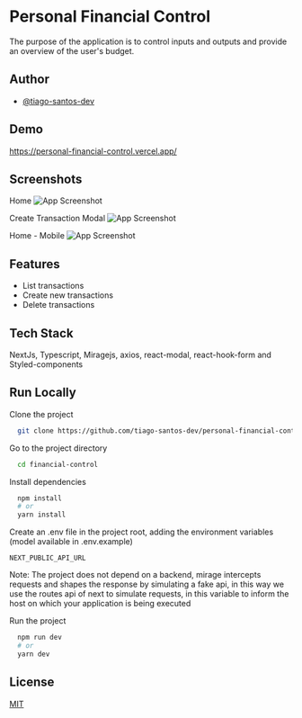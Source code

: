 
# Personal Financial Control

The purpose of the application is to control inputs and outputs and provide an overview of the user's budget.

## Author

- [@tiago-santos-dev](https://github.com/tiago-santos-dev)


## Demo

https://personal-financial-control.vercel.app/
## Screenshots
 Home
![App Screenshot](https://i.postimg.cc/CMDx9dsk/01.png)

Create Transaction Modal
![App Screenshot](https://i.postimg.cc/jdbSTKM9/02.png)

Home - Mobile
![App Screenshot](https://i.postimg.cc/SRWQ9txD/03.png)
## Features

- List transactions
- Create new transactions
- Delete transactions


## Tech Stack

NextJs, Typescript, Miragejs, axios, react-modal, react-hook-form and Styled-components


## Run Locally

Clone the project

```bash
  git clone https://github.com/tiago-santos-dev/personal-financial-control.git
```

Go to the project directory

```bash
  cd financial-control
```

Install dependencies

```bash
  npm install 
  # or
  yarn install
```

Create an .env file in the project root, adding the environment variables (model available in .env.example)

```
NEXT_PUBLIC_API_URL
```
Note: The project does not depend on a backend, mirage intercepts requests and shapes the response by simulating a fake api, in this way we use the routes api of next to simulate requests, in this variable to inform the host on which your application is being executed


Run the project

```bash
  npm run dev
  # or 
  yarn dev
```

## License

[MIT](https://choosealicense.com/licenses/mit/)



